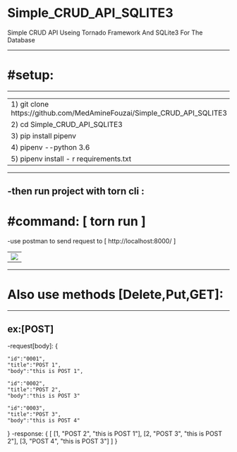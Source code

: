 # Simple_CRUD_API_SQLITE3

<p>Simple CRUD API  Useing Tornado  Framework And SQLite3  For The Database</p>
<hr>
<h1>#setup:</h1>
<hr>
<table>
<tr>
<td> 1)  git clone https://github.com/MedAmineFouzai/Simple_CRUD_API_SQLITE3 </td>
</tr>
<tr>
<td> 2) cd Simple_CRUD_API_SQLITE3</td>
</tr>
<tr>
<td> 3) pip install pipenv</td>
</tr>
</tr>
<td> 4) pipenv --python 3.6</td>
</tr>
<tr>
<td> 5) pipenv install - r requirements.txt</td>
</tr>
</table>
<hr>
<h2>-then run project with torn cli :</h2>
<h1>#command: [ torn run ] </h1>
<p1>-use postman to send request to [ http://localhost:8000/ ]</p1>
<table>
  <tr>
    <td>
<img src="https://github.com/MedAmineFouzai/Simple_CRUD_API_SQLITE3/blob/master/Captures/Capture.PNG">
</td>
<tr>
<table>
 <hr>
  <h1>Also use methods [Delete,Put,GET]:</h1>
  
<hr>
<h2>ex:[POST]</h2>
-request[body]:
  {
  
    "id":"0001",
    "title":"POST 1",
    "body":"this is POST 1",
    
    "id":"0002",
    "title":"POST 2",
    "body":"this is POST 3"
    
    "id":"0003",
    "title":"POST 3",
    "body":"this is POST 4"
   }
-response:
{
[
[1, "POST 2", "this is POST 1"],
[2, "POST 3", "this is POST 2"],
[3, "POST 4", "this is POST 3"]
]
}
  

  
  
  
